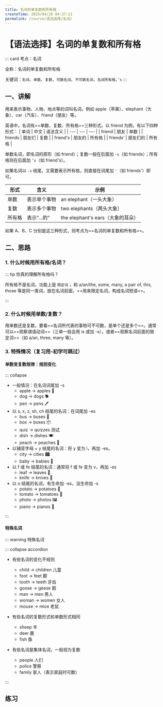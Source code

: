 ```yaml
---
title: 名词的单复数和所有格
createTime: 2025/04/20 04:37:11
permalink: /course/语法选择/名词/
---
```


# 【语法选择】名词的单复数和所有格

::: card
考点：名词

全称：名词的单复数和所有格

关键词：`名词`、`单数`、`复数`、`可数名词`、`不可数名词`、`名词所有格`、`’s`
:::

## 一、讲解

用来表示事物、人物、地点等的词叫名词。例如 apple（苹果）、elephant（大象）、car（汽车）、friend（朋友）等。

英语中，名词有==单数、复数、所有格==三种形式。以 friend 为例，有以下四种形式：
| 单词 | 中文 | 语法含义 |
| --- | --- | --- |
| friend | 朋友 | 单数 |
| friends | 朋友们 | 复数 |
| friend's | 朋友的 | 所有格 |
| friends’ | 朋友们的 | 所有格 |

单数名词，即名词的原形（如 friend）；复数一般在后面加 `-s`（如 friends）；所有格则在后面加 `’s`（如 friend's）。

如果名词以 `-s` 结尾，又需要表示所有格，则直接在词尾加 `'`（如 friends'）即可。

| 形式   | 含义         | 示例                              |
| ------ | ------------ | --------------------------------- |
| 单数   | 表示单个事物 | an elephant（一头大象）           |
| 复数   | 表示多个事物 | two elephants（两头大象）         |
| 所有格 | 表示“...的”  | the elephant's ears（大象的耳朵） |

如果 A、B、C 分别是这三种形式，则考点为==名词的单复数和所有格==。

## 二、思路

### 1. 什么时候用所有格/名词？

<MultipleChoice
:questions="[
  {
    stem: ['如果需要表示“...的”，则需要用所有格。这种情况下，后面往往会有一个名词。例如：','This is my ____ (friend) car.'],
    options: ['friend', 'friends', 'friend’s'],
    answer: 'friend’s',
    explanation: '句意：这是我朋友的汽车。由于后面有一个名词 car，所以需要用所有格来表示“我的*朋友的*汽车”。此题选C。'
  },
  {
    stem: ['反之，如果后面没有名词，则不需要用所有格','This is my ____ (friend).'],
    options: ['friend', 'friends', 'friend’s'],
    answer: 'friend',
    explanation: '句意：这是我的朋友。由于后面没有名词，不需要所有格，只需要名词，并且是单数，此题选A。'
  },
]"/>

::: tip 你真的理解所有格吗？

所有格不是名词，功能上是 `限定词` ，和 a/an/the, some, many, a pair of, this, those 等是同一类词，放在名词前面，==用来限定名词，构成名词短语==。

:::

### 2. 什么时候用单数/复数？

用单数还是复数，要看==名词所代表的事物可不可数，是单个还是多个==。通常可以==观察谓语动词==（三单一般会用 is 或加 -s），或者==观察名词前面的限定词==（如 a/an, three, many 等）。

<FillIn
:questions="[
  {
    stem: ['请认真观察空格前面的限定词：','This is my {{1}} (friend).','These are my {{2}} (friend).'],
    answer: ['friend','friends'],
    explanation: '句意：这是我的朋友。这些是我的朋友。this is （这个是）意味着是单个，所以用单数friend；these are （这些是）意味着是多个，所以用复数friends。'
  },
  {
    stem: ['请认真观察空格前面的限定词：','many {{1}} (apple)','an {{2}} (apple)'],
    answer: ['apples','apple'],
    explanation: 'many（许多）意味着是多个，所以用复数apples；an（一个）意味着是单个，所以用单数apple。'
  }
]"/>

### 3. 特殊情况（复习用-初学可跳过）

#### 单数变复数规律：规则变化

::: collapse

- 一般情况：在名词词尾加 -s
  - apple → apples 🍎
  - dog → dogs 🐕
  - pen → pens 🖊
- 以 s, x, z, sh, ch 结尾的名词：在词尾加 -es
  - bus → buses 🚌
  - box → boxes 📦
  - quiz → quizzes 测试
  - dish → dishes 🍽️
  - peach → peaches 🍑
- 以辅音字母 + y 结尾的名词：将 y 变为 i，再加 -es。
  - city → cities 🏙
  - baby → babies 👶
- 以 f 或 fe 结尾的名词：通常将 f 或 fe 变为 v，再加 -es
  - leaf → leaves 🍂
  - knife → knives 🔪
- 以 o 结尾的名词，有生命加 -es，没生命加 -s
  - potato → potatoes 🥔
  - tomato → tomatoes 🍅
  - photo → photos 🖼️
  - piano → pianos 🎹

:::

#### 特殊名词

::: warning 特殊名词

::: collapse accordion

- 有些名词的变化不规则

  - child → children 儿童
  - foot → feet 脚
  - tooth → teeth 牙齿
  - goose → geese 鹅
  - man → men 男人
  - woman → women 女人
  - mouse → mice 老鼠

- 有些名词的复数形式和单数形式相同

  - sheep 羊
  - deer 鹿
  - fish 鱼

- 有些名词是集体名词，一般视为复数
  - people 人们
  - police 警察
  - family 家人（表示家庭时可数）

:::

## 练习

<MultipleChoice
:questions="[
{//1
  stem: 'My _______ is not very big.',
  options: ['classroom', 'classrooms', 'classroom’s'],
  answer: 'classroom',
  explanation: '句意：我的教室不是很大。空格后面没有名词，前面有my，所以不需要用所有格，排除C。根据 is 可知用单数，选A。'
},
{//2
  stem: 'You can travel to new _______, try interesting things, and make friends during a vacation.',
  options: ['place', 'places', 'places’'],
  answer: 'places',
  explanation: '句意：在假期里，你可以去新的地方旅行，尝试新的事物，认识新的人。place“地方”,可数名词单数；places“地方”,可数名词复数 ；places’“地方的”,名词所有格。根据设空前的“You can ty new”和设空后并无其他成分可知，设空处应用可数名词复数，故选B。',
},
{//3
  stem: 'He looked up and I saw sadness（悲伤）in his _______.',
  options: ['eye', 'eyes', 'eyes’'],
  answer: 'eyes',
  explanation: '句意：他抬起头，我从他的眼睛里看到了悲伤。 eye“眼晴”,可数名词的单数形式 ；eyes“眼睛”,可数名词的复数形式；eye’s “眼睛的“,名词所有格。根据设空前的“He looked up and I saw sadness in his“可知，此处指作者从凯尔的眼里看到了悲伤， 一般是双眼里透出悲伤，故选B。',
},
{//4
  stem: 'The movie named A Little Red Flower shows _________ love for their children.',
  options: ['parents', 'parent’s', 'parents’'],
  answer: 'parents’',
  explanation: '句意：电影《送你一朵小红花》展现了父母对孩子的爱。考查所有格。此处表达的是“父母的爱”，parents是以s结尾的复数名词，所有格直接加’即可，故选C。',
},
{//5
  stem: 'June 1st is ________ Day.',
  options: ['Children', 'Children’s', 'Child', 'Child’s'],
  answer: 'Children’s',
  explanation: '句意：六月一日是儿童节。考查名词所有格中节日的表达。Children’s Day儿童节，固定表达。故选B。',
},
{//6
  stem: 'There are some ________ on the table.',
  options: ['tomato', 'tomatos', 'tomatoes', 'tomato’s'],
  answer: 'tomatoes',
  explanation: '句意：桌子上有一些西红柿。考查名词复数。tomato西红柿；tomatos错误形式；tomatoes西红柿复数形式；tomato’s 单数名词的所有格。根据“some…”可知，some修饰可数名词复数。故选C。',
},
{//7
  stem: 'After three ________ of hard practice, she could finally keep her balance (平衡) on the bamboo pole.',
  options: ['year', 'years', 'year’s'],
  answer: 'years',
  explanation: '句意：经过三年的努力练习，她终于可以在竹竿上保持平衡了。考查名词。year年；years年，复数形式；year’s一年的。根据“three…of hard practice”可知，此处指经过三年的努力练习，of前面应使用名词形式，此处被three修饰，应使用复数。故选B。',
},
]"
/>
